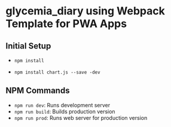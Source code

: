 # glycemia_diary using Webpack Template for PWA Apps

## Initial Setup

* `npm install`

* `npm install chart.js --save -dev`

## NPM Commands

* `npm run dev`: Runs development server
* `npm run build`: Builds production version
* `npm run prod`: Runs web server for production version


